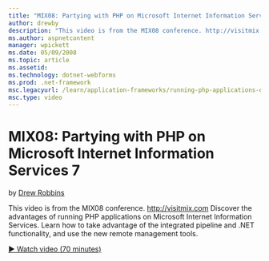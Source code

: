 ```yaml
---
title: "MIX08: Partying with PHP on Microsoft Internet Information Services 7 | Microsoft Docs"
author: drewby
description: "This video is from the MIX08 conference. http://visitmix.com Discover the advantages of running PHP applications on Microsoft Internet Information Services...."
ms.author: aspnetcontent
manager: wpickett
ms.date: 05/09/2008
ms.topic: article
ms.assetid: 
ms.technology: dotnet-webforms
ms.prod: .net-framework
msc.legacyurl: /learn/application-frameworks/running-php-applications-on-iis/mix08-partying-with-php-on-microsoft-internet-information-services-7-and-above
msc.type: video
---
```

MIX08: Partying with PHP on Microsoft Internet Information Services 7
====================
by [Drew Robbins](https://github.com/drewby)

This video is from the MIX08 conference. http://visitmix.com Discover the advantages of running PHP applications on Microsoft Internet Information Services. Learn how to take advantage of the integrated pipeline and .NET functionality, and use the new remote management tools.

[&#9654; Watch video (70 minutes)](https://channel9.msdn.com/Blogs/IIS-NET-Site-Videos/mix08-partying-with-php-on-microsoft-internet-information-services-7-and-above)